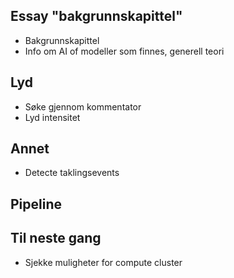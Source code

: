 
## Essay "bakgrunnskapittel"
* Bakgrunnskapittel
* Info om AI of modeller som finnes, generell teori

## Lyd
* Søke gjennom kommentator
* Lyd intensitet

## Annet
* Detecte taklingsevents

## Pipeline


## Til neste gang
* Sjekke muligheter for compute cluster


